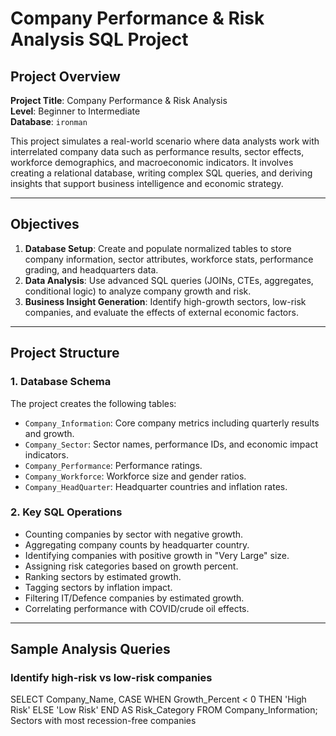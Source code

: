 # Company Performance & Risk Analysis SQL Project

##  Project Overview

**Project Title**: Company Performance & Risk Analysis  
**Level**: Beginner to Intermediate  
**Database**: `ironman`

This project simulates a real-world scenario where data analysts work with interrelated company data such as performance results, sector effects, workforce demographics, and macroeconomic indicators. It involves creating a relational database, writing complex SQL queries, and deriving insights that support business intelligence and economic strategy.

---

##  Objectives

1. **Database Setup**: Create and populate normalized tables to store company information, sector attributes, workforce stats, performance grading, and headquarters data.
2. **Data Analysis**: Use advanced SQL queries (JOINs, CTEs, aggregates, conditional logic) to analyze company growth and risk.
3. **Business Insight Generation**: Identify high-growth sectors, low-risk companies, and evaluate the effects of external economic factors.

---

##  Project Structure

### 1. Database Schema

The project creates the following tables:
- `Company_Information`: Core company metrics including quarterly results and growth.
- `Company_Sector`: Sector names, performance IDs, and economic impact indicators.
- `Company_Performance`: Performance ratings.
- `Company_Workforce`: Workforce size and gender ratios.
- `Company_HeadQuarter`: Headquarter countries and inflation rates.

### 2. Key SQL Operations

- Counting companies by sector with negative growth.
- Aggregating company counts by headquarter country.
- Identifying companies with positive growth in "Very Large" size.
- Assigning risk categories based on growth percent.
- Ranking sectors by estimated growth.
- Tagging sectors by inflation impact.
- Filtering IT/Defence companies by estimated growth.
- Correlating performance with COVID/crude oil effects.

---

##  Sample Analysis Queries

###  Identify high-risk vs low-risk companies

SELECT Company_Name,
  CASE
    WHEN Growth_Percent < 0 THEN 'High Risk'
    ELSE 'Low Risk'
  END AS Risk_Category
FROM Company_Information;
 Sectors with most recession-free companies
